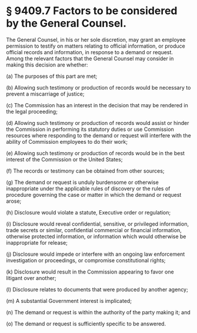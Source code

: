 # § 9409.7   Factors to be considered by the General Counsel.

The General Counsel, in his or her sole discretion, may grant an employee permission to testify on matters relating to official information, or produce official records and information, in response to a demand or request. Among the relevant factors that the General Counsel may consider in making this decision are whether:


(a) The purposes of this part are met;


(b) Allowing such testimony or production of records would be necessary to prevent a miscarriage of justice;


(c) The Commission has an interest in the decision that may be rendered in the legal proceeding;


(d) Allowing such testimony or production of records would assist or hinder the Commission in performing its statutory duties or use Commission resources where responding to the demand or request will interfere with the ability of Commission employees to do their work;


(e) Allowing such testimony or production of records would be in the best interest of the Commission or the United States;


(f) The records or testimony can be obtained from other sources;


(g) The demand or request is unduly burdensome or otherwise inappropriate under the applicable rules of discovery or the rules of procedure governing the case or matter in which the demand or request arose;


(h) Disclosure would violate a statute, Executive order or regulation;


(i) Disclosure would reveal confidential, sensitive, or privileged information, trade secrets or similar, confidential commercial or financial information, otherwise protected information, or information which would otherwise be inappropriate for release;


(j) Disclosure would impede or interfere with an ongoing law enforcement investigation or proceedings, or compromise constitutional rights;


(k) Disclosure would result in the Commission appearing to favor one litigant over another;


(l) Disclosure relates to documents that were produced by another agency;


(m) A substantial Government interest is implicated;


(n) The demand or request is within the authority of the party making it; and


(o) The demand or request is sufficiently specific to be answered.




